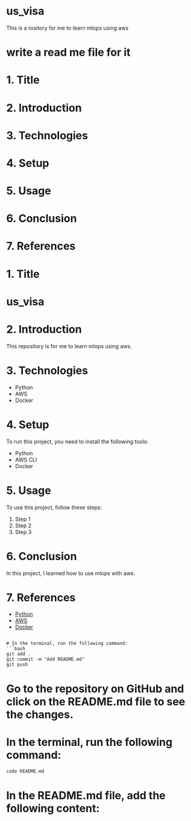 # us_visa
This is a rository for me to learn mlops using aws 

# write a read me file for it 

# 1. Title
# 2. Introduction
# 3. Technologies
# 4. Setup
# 5. Usage
# 6. Conclusion
# 7. References

# 1. Title
# us_visa

# 2. Introduction
This repository is for me to learn mlops using aws. 

# 3. Technologies
- Python
- AWS
- Docker

# 4. Setup
To run this project, you need to install the following tools:
- Python
- AWS CLI
- Docker

# 5. Usage
To use this project, follow these steps:
1. Step 1
2. Step 2
3. Step 3

# 6. Conclusion
In this project, I learned how to use mlops with aws. 

# 7. References
- [Python](https://www.python.org/)
- [AWS](https://aws.amazon.com/)
- [Docker](https://www.docker.com/)
```

# In the terminal, run the following command:
```bash
git add .
git commit -m "Add README.md"
git push
```

# Go to the repository on GitHub and click on the README.md file to see the changes. 

# In the terminal, run the following command:
```bash
code README.md
```

# In the README.md file, add the following content:
